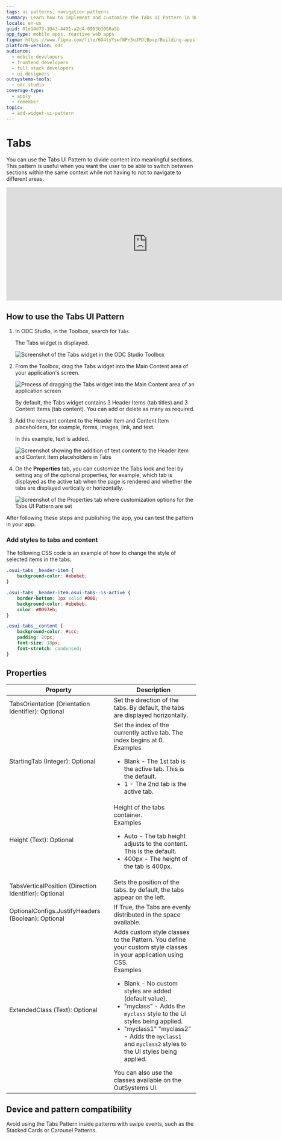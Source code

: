 ```yaml
---
tags: ui patterns, navigation patterns
summary: Learn how to implement and customize the Tabs UI Pattern in OutSystems Developer Cloud (ODC) to enhance application navigation and content organization.
locale: en-us
guid: 01e14d73-1043-4401-a2d4-0903b3068a5b
app_type: mobile apps, reactive web apps
figma: https://www.figma.com/file/6G4tyYswfWPn5uJPDlBpvp/Building-apps?type=design&node-id=3208%3A18118&t=ZwHw8hXeFhwYsO5V-1
platform-version: odc
audience:
  - mobile developers
  - frontend developers
  - full stack developers
  - ui designers
outsystems-tools:
  - odc studio
coverage-type:
  - apply
  - remember
topic:
  - add-widget-ui-pattern
---
```


# Tabs

You can use the Tabs UI Pattern to divide content into meaningful sections. This pattern is useful when you want the user to be able to switch between sections within the same context while not having to not to navigate to different areas.

<iframe src="https://player.vimeo.com/video/977630907" width="750" height="300" frameborder="0" allow="autoplay; fullscreen" allowfullscreen="">Switching between different tabs in the Tabs UI Pattern.</iframe>

## How to use the Tabs UI Pattern

1. In ODC Studio, in the Toolbox, search for `Tabs`.

    The Tabs widget is displayed.

    ![Screenshot of the Tabs widget in the ODC Studio Toolbox](images/tab-widget-ss.png "Tabs Widget in ODC Studio Toolbox")

1. From the Toolbox, drag the Tabs widget into the Main Content area of your application's screen.

    ![Process of dragging the Tabs widget into the Main Content area of an application screen](images/tab-dragwidget-ss.png "Dragging Tabs Widget to Screen")

    By default, the Tabs widget contains 3 Header Items (tab titles) and 3 Content Items (tab content). You can add or delete as many as required.

1. Add the relevant content to the Header Item and Content Item placeholders, for example, forms, images, link, and text.

    In this example, text is added.

    ![Screenshot showing the addition of text content to the Header Item and Content Item placeholders in Tabs](images/tab-content-ss.png "Adding Content to Tabs Widget")

1. On the **Properties** tab, you can customize the Tabs look and feel by setting any of the optional properties, for example, which tab is displayed as the active tab when the page is rendered and whether the tabs are displayed vertically or horizontally.  

    ![Screenshot of the Properties tab where customization options for the Tabs UI Pattern are set](images/tab-properties-ss.png "Tabs Properties Pattern Settings")

After following these steps and publishing the app, you can test the pattern in your app.

### Add styles to tabs and content

The following CSS code is an example of how to change the style of selected items in the tabs:

```css
.osui-tabs__header-item {
    background-color: #ebebeb;
}

.osui-tabs__header-item.osui-tabs--is-active {
    border-bottom: 3px solid #000;
    background-color: #ebebeb;
    color: #0097eb;
}

.osui-tabs__content {
    background-color: #ccc;
    padding: 20px;
    font-size: 18px;
    font-stretch: condensed;
}
```
## Properties

| Property                                              | Description                                                                                                                                                                                                                                                                                                                                                                                                                                                                                                                                                                                                            |
|-------------------------------------------------------|------------------------------------------------------------------------------------------------------------------------------------------------------------------------------------------------------------------------------------------------------------------------------------------------------------------------------------------------------------------------------------------------------------------------------------------------------------------------------------------------------------------------------------------------------------------------------------------------------------------------|
| TabsOrientation (Orientation Identifier): Optional    | Set the direction of the tabs. By default, the tabs are displayed horizontally.                                                                                                                                                                                                                                                                                                                                                                                                                                                                                                                                        |
| StartingTab (Integer): Optional                       | Set the index of the currently active tab. The index begins at 0.<br/>Examples<ul><li>Blank - The 1st tab is the active tab. This is the default.</li><li>1 - The 2nd tab is the active tab.</li></ul>                                                                                                                                                                                                                                                                                                                                                                                                                 |
| Height (Text): Optional                               | Height of the tabs container. <br/>Examples<ul><li>Auto - The tab height adjusts to the content. This is the default.</li><li>400px - The height of the tab is 400px.</li></ul>                                                                                                                                                                                                                                                                                                                                                                                                                                        |
| TabsVerticalPosition (Direction Identifier): Optional | Sets the position of the tabs. by default, the tabs appear on the left.                                                                                                                                                                                                                                                                                                                                                                                                                                                                                                                                                |
| OptionalConfigs.JustifyHeaders (Boolean): Optional    | If True, the Tabs are evenly distributed in the space available.                                                                                                                                                                                                                                                                                                                                                                                                                                                                                                                                                       |
| ExtendedClass (Text): Optional                        | Adds custom style classes to the Pattern. You define your custom style classes in your application using CSS. <br/>Examples <ul><li>Blank - No custom styles are added (default value).</li><li>"myclass" - Adds the ``myclass`` style to the UI styles being applied.</li><li>"myclass1" "myclass2" - Adds the ``myclass1`` and ``myclass2`` styles to the UI styles being applied.</li></ul>You can also use the classes available on the OutSystems UI. |

## Device and pattern compatibility

Avoid using the Tabs Pattern inside patterns with swipe events, such as the Stacked Cards or Carousel Patterns.
